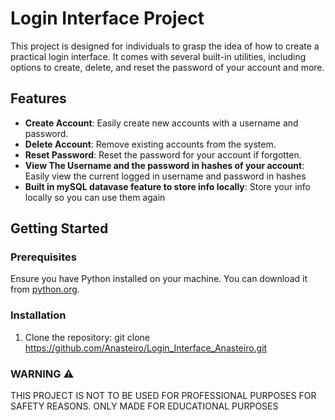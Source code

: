 # Login Interface Project

This project is designed for individuals to grasp the idea of how to create a practical login interface. It comes with several built-in utilities, including options to create, delete, and reset the password of your account and more.

## Features

- **Create Account**: Easily create new accounts with a username and password.
- **Delete Account**: Remove existing accounts from the system.
- **Reset Password**: Reset the password for your account if forgotten.
- **View The Username and the password in hashes of your account**: Easily view the current logged in username and password in hashes
- **Built in mySQL datavase feature to store info locally**: Store your info locally so you can use them again

## Getting Started

### Prerequisites

Ensure you have Python installed on your machine. You can download it from [python.org](https://www.python.org/).

### Installation

1. Clone the repository:
   git clone https://github.com/Anasteiro/Login_Interface_Anasteiro.git

### WARNING ⚠️

THIS PROJECT IS NOT TO BE USED FOR PROFESSIONAL PURPOSES FOR SAFETY REASONS. ONLY MADE FOR EDUCATIONAL PURPOSES
